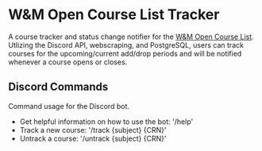 # W&M Open Course List Tracker

A course tracker and status change notifier for the [W&M Open Course List](https://courselist.wm.edu/courselist/). Utlizing the Discord API, webscraping, and PostgreSQL, users can track courses for the upcoming/current add/drop periods and will be notified whenever a course opens or closes.

## Discord Commands

Command usage for the Discord bot.

- Get helpful information on how to use the bot: '/help'
- Track a new course: '/track {subject} {CRN}'
- Untrack a course: '/untrack {subject} {CRN}'
